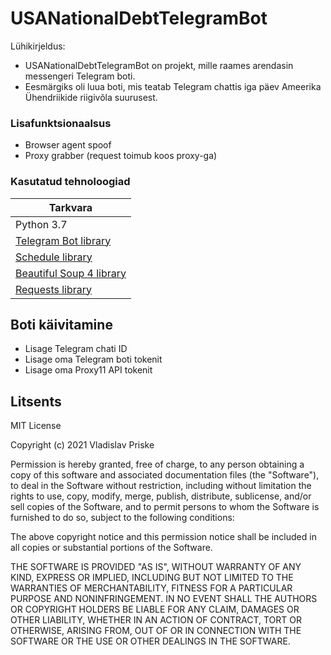 # USANationalDebtTelegramBot

Lühikirjeldus:

  - USANationalDebtTelegramBot on projekt, mille raames arendasin messengeri Telegram boti.
  - Eesmärgiks oli luua boti, mis teatab Telegram chattis iga päev Ameerika Ühendriikide riigivõla suurusest.

### Lisafunktsionaalsus
  
  - Browser agent spoof  
  - Proxy grabber (request toimub koos proxy-ga)

### Kasutatud tehnoloogiad

| Tarkvara |
| ------ |
| Python 3.7 |
| [Telegram Bot library](https://github.com/python-telegram-bot/python-telegram-bot) |
| [Schedule library](https://pypi.org/project/schedule/) |
| [Beautiful Soup 4 library](https://www.crummy.com/software/BeautifulSoup/bs4/doc/#installing-beautiful-soup) |
| [Requests library](https://pypi.org/project/requests/)|

Boti käivitamine
----
- Lisage Telegram chati ID
- Lisage oma Telegram boti tokenit
- Lisage oma Proxy11 API tokenit

Litsents
----

MIT License

Copyright (c) 2021 Vladislav Priske

Permission is hereby granted, free of charge, to any person obtaining a copy
of this software and associated documentation files (the "Software"), to deal
in the Software without restriction, including without limitation the rights
to use, copy, modify, merge, publish, distribute, sublicense, and/or sell
copies of the Software, and to permit persons to whom the Software is
furnished to do so, subject to the following conditions:

The above copyright notice and this permission notice shall be included in all
copies or substantial portions of the Software.

THE SOFTWARE IS PROVIDED "AS IS", WITHOUT WARRANTY OF ANY KIND, EXPRESS OR
IMPLIED, INCLUDING BUT NOT LIMITED TO THE WARRANTIES OF MERCHANTABILITY,
FITNESS FOR A PARTICULAR PURPOSE AND NONINFRINGEMENT. IN NO EVENT SHALL THE
AUTHORS OR COPYRIGHT HOLDERS BE LIABLE FOR ANY CLAIM, DAMAGES OR OTHER
LIABILITY, WHETHER IN AN ACTION OF CONTRACT, TORT OR OTHERWISE, ARISING FROM,
OUT OF OR IN CONNECTION WITH THE SOFTWARE OR THE USE OR OTHER DEALINGS IN THE
SOFTWARE.
